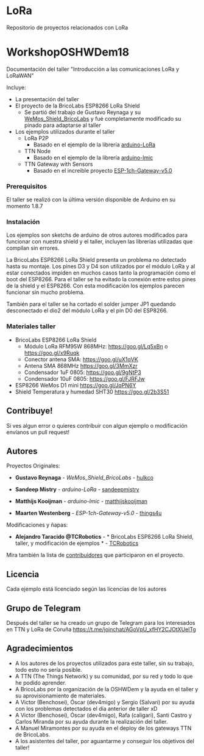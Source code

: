 # LoRa

Repositorio de proyectos relacionados con LoRa

# WorkshopOSHWDem18

Documentación del taller "Introducción a las comunicaciones LoRa y LoRaWAN"

Incluye:

* La presentación del taller
* El proyecto de la BricoLabs ESP8266 LoRa Shield
  * Se partió del trabajo de Gustavo Reynaga y su [WeMos_Shield_BricoLabs](https://github.com/hulkco/LoRa/tree/master/WeMos_Shield_Bricolabs) y fué completamente modificado su pinado para adaptarse al taller
* Los ejemplos utilizados durante el taller
  * LoRa P2P
    * Basado en el ejemplo de la librería [arduino-LoRa](https://github.com/sandeepmistry/arduino-LoRa)
  * TTN Node
    * Basado en el ejemplo de la librería [arduino-lmic](https://github.com/matthijskooijman/arduino-lmic)
  * TTN Gateway with Sensors
    * Basado en el increible proyecto [ESP-1ch-Gateway-v5.0](https://github.com/things4u/ESP-1ch-Gateway-v5.0)

### Prerequisitos

El taller se realizó con la última versión disponible de Arduino en su momento 1.8.7

### Instalación
Los ejemplos son sketchs de arduino de otros autores modificados para funcionar con nuestra shield y el taller, incluyen las librerías utilizadas que compilan sin errores.

La BricoLabs ESP8266 LoRa Shield presenta un problema no detectado hasta su montaje. Los pines D3 y D4 son utilizados por el módulo LoRa y al estar conectados impiden en muchos casos tanto la programación como el boot del ESP8266. Para el taller se ha evitado la conexión entre estos pines de la shield y el ESP8266. Con esta modificación los ejemplos parecen funcionar sin mucho problema.

También para el taller se ha cortado el solder jumper JP1 quedando desconectado el dio2 del módulo LoRa y el pin D0 del ESP8266.

### Materiales taller

* BricoLabs ESP8266 LoRa Shield
  * Módulo LoRa RFM95W 868MHz: https://goo.gl/Lq5xBn o https://goo.gl/x9Ruqk
  * Conector antena SMA: https://goo.gl/uX1qVK
  * Antena SMA 868MHz https://goo.gl/3MmXzr
  * Condensador 1uF 0805: https://goo.gl/9gNtP3
  * Condensador 10uF 0805: https://goo.gl/FJRFJw
* ESP8266 WeMos D1 mini  https://goo.gl/JqPN6Y
* Shield Temperatura y humedad SHT30 https://goo.gl/2b3S51


## Contribuye!

Si ves algun error o quieres contribuir con algun ejemplo o modificación envíanos un pull request!

## Autores
Proyectos Originales:
* **Gustavo Reynaga** - *WeMos_Shield_BricoLabs* - [hulkco](https://github.com/hulkco)

* **Sandeep Mistry** - *arduino-LoRa* - [sandeepmistry](https://github.com/sandeepmistry)

* **Matthijs Kooijman** - *arduino-lmic* - [matthijskooijman](https://github.com/matthijskooijman)

* **Maarten Westenberg** - *ESP-1ch-Gateway-v5.0* - [things4u](https://github.com/things4u)

Modificaciones y ñapas:
* **Alejandro Taracido @TCRobotics** - * BricoLabs ESP8266 LoRa Shield, taller, y modificación de ejemplos * - [TCRobotics](https://github.com/TCRobotics)

Mira también la lista de [contribuidores](https://github.com/your/project/contributors) que participaron en el proyecto.

## Licencia

Cada ejemplo está licenciado según las licencias de los autores

## Grupo de Telegram
Después del taller se ha creado un grupo de Telegram para los interesados en TTN y LoRa de Coruña https://t.me/joinchat/AGoVpU_xfHY2CJOtXUelTg

## Agradecimientos

* A los autores de los proyectos utilizados para este taller, sin su trabajo, todo esto no sería posible.
* A TTN (The Things Network) y su comunidad, por su red y todo lo que he podido aprender.
* A BricoLabs por la organización de la OSHWDem y la ayuda en el taller y su aprovisionamiento de materiales.
* A Victor (Benchosei), Óscar (dev4migo) y Sergio (Salvari) por su ayuda con los problemas detectados el día anterior de taller xD
* A Victor (Benchosei), Óscar (dev4migo), Rafa (caligari), Santi Castro y Carlos Miranda por su ayuda durante la realización del taller.
* A Manuel Miramontes por su ayuda en el deploy de los gateways TTN de BricoLabs.
* A los asistentes del taller, por aguantarme y conseguir los objetivos del taller!
